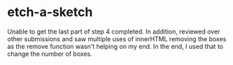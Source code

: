 # etch-a-sketch
Unable to get the last part of step 4 completed.  In addition, reviewed over other submissions and saw multiple uses of innerHTML removing the boxes as the remove function wasn't helping on my end.  In the end, I used that to change the number of boxes.
